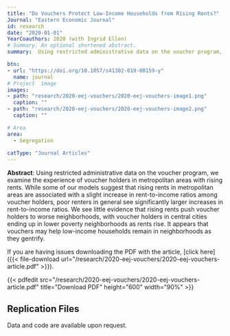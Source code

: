 ```yaml
---
title: "Do Vouchers Protect Low‐Income Households from Rising Rents?"
Journal: "Eastern Economic Journal"
id: research
date: "2020-01-01"
YearCoauthors: 2020 (with Ingrid Ellen)
# Summary. An optional shortened abstract.
summary:  Using restricted administrative data on the voucher program, we examine the experience of voucher holders in metropolitan areas with rising rents. While some of our models suggest that rising rents in metropolitan areas are associated with a slight increase in rent-to-income ratios among voucher holders, poor renters in general see significantly larger increases in rent-to-income ratios. We see little evidence that rising rents push voucher holders to worse neighborhoods, with voucher holders in central cities ending up in lower poverty neighborhoods as rents rise. It appears that vouchers may help low-income households remain in neighborhoods as they gentrify.

btn:
- url: "https://doi.org/10.1057/s41302-019-00159-y"
  name: journal
# Project  image 
images:
- path: "research/2020-eej-vouchers/2020-eej-vouchers-image1.png"
  caption: ""
- path: "research/2020-eej-vouchers/2020-eej-vouchers-image2.png"
  caption: ""  

# Area
area: 
  - Segregation
  
catType: "Journal Articles"
---
```

**Abstract**: Using restricted administrative data on the voucher program, we examine the experience of voucher holders in metropolitan areas with rising rents. While some of our models suggest that rising rents in metropolitan areas are associated with a slight increase in rent-to-income ratios among voucher holders, poor renters in general see significantly larger increases in rent-to-income ratios. We see little evidence that rising rents push voucher holders to worse neighborhoods, with voucher holders in central cities ending up in lower poverty neighborhoods as rents rise. It appears that vouchers may help low-income households remain in neighborhoods as they gentrify.

If you are having issues downloading the PDF with the article, [click here]({{< file-download url="/research/2020-eej-vouchers/2020-eej-vouchers-article.pdf" >}}).

{{< pdfedit src="/research/2020-eej-vouchers/2020-eej-vouchers-article.pdf" title="Download PDF" height="600" width="90%" >}}

## Replication Files

Data and code are available upon request.


